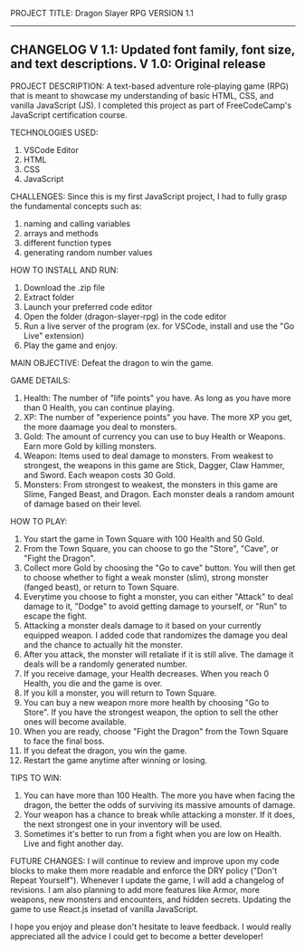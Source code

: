 PROJECT TITLE: Dragon Slayer RPG
VERSION 1.1

------------------
CHANGELOG
V 1.1: Updated font family, font size, and text descriptions.
V 1.0: Original release
------------------

PROJECT DESCRIPTION:
A text-based adventure role-playing game (RPG) that is meant to showcase my understanding of basic HTML, CSS, and vanilla JavaScript (JS).
I completed this project as part of FreeCodeCamp's JavaScript certification course.

TECHNOLOGIES USED: 
1. VSCode Editor
2. HTML
3. CSS
4. JavaScript

CHALLENGES: 
Since this is my first JavaScript project, I had to fully grasp the fundamental concepts such as:
1. naming and calling variables
2. arrays and methods
3. different function types
4. generating random number values

HOW TO INSTALL AND RUN:
1. Download the .zip file
2. Extract folder
3. Launch your preferred code editor
4. Open the folder (dragon-slayer-rpg) in the code editor
5. Run a live server of the program (ex. for VSCode, install and use the "Go Live" extension)
6. Play the game and enjoy.

MAIN OBJECTIVE: Defeat the dragon to win the game.

GAME DETAILS:
1. Health: The number of "life points" you have. As long as you have more than 0 Health, you can continue playing.
2. XP: The number of "experience points" you have. The more XP you get, the more daamage you deal to monsters.
3. Gold: The amount of currency you can use to buy Health or Weapons. Earn more Gold by killing monsters.
4. Weapon: Items used to deal damage to monsters. From weakest to strongest, the weapons in this game are Stick, Dagger, Claw Hammer, and Sword. Each weapon costs 30 Gold.
5. Monsters: From strongest to weakest, the monsters in this game are Slime, Fanged Beast, and Dragon. Each monster deals a random amount of damage based on their level.

HOW TO PLAY:
1. You start the game in Town Square with 100 Health and 50 Gold.
2. From the Town Square, you can choose to go the "Store", "Cave", or "Fight the Dragon".
3. Collect more Gold by choosing the "Go to cave" button. You will then get to choose whether to fight a weak monster (slim), strong monster (fanged beast), or return to Town Square.
4. Everytime you choose to fight a monster, you can either "Attack" to deal damage to it, "Dodge" to avoid getting damage to yourself, or "Run" to escape the fight.
5. Attacking a monster deals damage to it based on your currently equipped weapon. I added code that randomizes the damage you deal and the chance to actually hit the monster.
6. After you attack, the monster will retaliate if it is still alive. The damage it deals will be a randomly generated number.
7. If you receive damage, your Health decreases. When you reach 0 Health, you die and the game is over.
8. If you kill a monster, you will return to Town Square.
9. You can buy a new weapon more more health by choosing "Go to Store". If you have the strongest weapon, the option to sell the other ones will become available.
10. When you are ready, choose "Fight the Dragon" from the Town Square to face the final boss.
11. If you defeat the dragon, you win the game.
12. Restart the game anytime after winning or losing.

TIPS TO WIN:
1. You can have more than 100 Health. The more you have when facing the dragon, the better the odds of surviving its massive amounts of damage.
2. Your weapon has a chance to break while attacking a monster. If it does, the next strongest one in your inventory will be used.
3. Sometimes it's better to run from a fight when you are low on Health. Live and fight another day.

FUTURE CHANGES:
I will continue to review and improve upon my code blocks to make them more readable and enforce the DRY policy ("Don't Repeat Yourself").
Whenever I update the game, I will add a changelog of revisions.
I am also planning to add more features like Armor, more weapons, new monsters and encounters, and hidden secrets.
Updating the game to use React.js insetad of vanilla JavaScript.

I hope you enjoy and please don't hesitate to leave feedback. I would really appreciated all the advice I could get to become a better developer!
